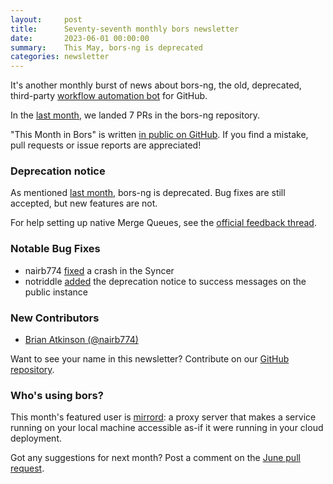 ```yaml
---
layout:     post
title:      Seventy-seventh monthly bors newsletter
date:       2023-06-01 00:00:00
summary:    This May, bors-ng is deprecated
categories: newsletter
---
```


It's another monthly burst of news about bors-ng, the old, deprecated, third-party [workflow automation bot](https://github.com/lvgl/lv_binding_rust/issues/99) for GitHub.

In the [last month](https://github.com/bors-ng/bors-ng/pulls?q=is%3Apr+is%3Amerged+closed%3A2023-05-01..2023-05-31),
we landed 7 PRs in the bors-ng repository.

"This Month in Bors" is written [in public on GitHub][GitHub for TMiB].
If you find a mistake, pull requests or issue reports are appreciated!

[GitHub for TMiB]: https://github.com/bors-ng/bors-ng.github.io


### Deprecation notice

As mentioned [last month](https://bors.tech/newsletter/2023/05/01/tmib-76/), bors-ng is deprecated. Bug fixes are still accepted, but new features are not.

For help setting up native Merge Queues, see the [official feedback thread](https://github.com/orgs/community/discussions/46757).

### Notable Bug Fixes

* nairb774 [fixed](https://github.com/bors-ng/bors-ng/pull/1666) a crash in the Syncer
* notriddle [added](https://github.com/bors-ng/bors-ng/pull/1645) the deprecation notice to success messages on the public instance


### New Contributors

* [Brian Atkinson (@nairb774)](https://github.com/nairb774)

Want to see your name in this newsletter? Contribute on our [GitHub repository](https://github.com/bors-ng/bors-ng).


### Who's using bors?

This month's featured user is [mirrord](https://github.com/metalbear-co/mirrord): a proxy server that makes a service running on your local machine accessible as-if it were running in your cloud deployment.

Got any suggestions for next month?
Post a comment on the [June pull request](https://github.com/bors-ng/bors-ng.github.io/pull/197).
